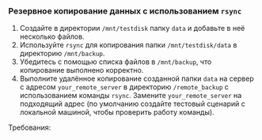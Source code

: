 
### Резервное копирование данных с использованием `rsync`

1. Создайте в директории `/mnt/testdisk` папку `data` и добавьте в неё несколько файлов.
2. Используйте `rsync` для копирования папки `/mnt/testdisk/data` в директорию `/mnt/backup`.
3. Убедитесь с помощью списка файлов в `/mnt/backup`, что копирование выполнено корректно.
4. Выполните удалённое копирование созданной папки `data` на сервер с адресом `your_remote_server` в директорию `/remote_backup` с использованием команды `rsync`. Замените `your_remote_server` на подходящий адрес (по умолчанию создайте тестовый сценарий с локальной машиной, чтобы проверить работу команды).

Требования:

